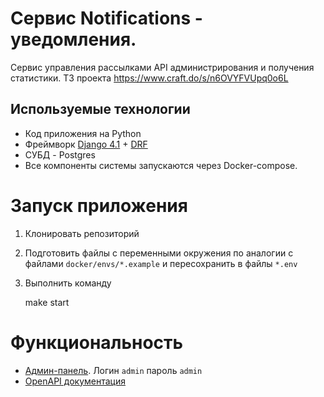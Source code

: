 # Сервис Notifications - уведомления.

Сервис управления рассылками API администрирования и получения статистики.
ТЗ проекта https://www.craft.do/s/n6OVYFVUpq0o6L


## Используемые технологии
- Код приложения на Python
- Фреймворк [Django 4.1](https://docs.djangoproject.com/en/4.1/) + [DRF](https://www.django-rest-framework.org/#installation)
- СУБД - Postgres
- Все компоненты системы запускаются через Docker-compose.

# Запуск приложения
1. Клонировать репозиторий

2. Подготовить файлы с переменными окружения по аналогии с файлами `docker/envs/*.example` и пересохранить в файлы `*.env`

3. Выполнить команду

    make start

# Функциональность
- [Админ-панель](http://127.0.0.1/admin/). Логин `admin` пароль `admin`
- [OpenAPI документация](http://127.0.0.1/apidocs/)
